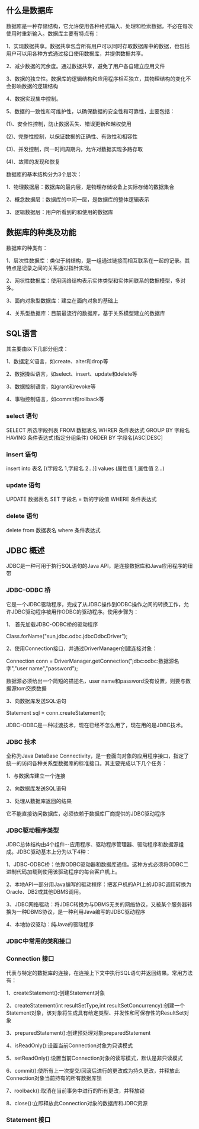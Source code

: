 ## 什么是数据库

数据库是一种存储结构，它允许使用各种格式输入、处理和检索数据，不必在每次使用时重新输入。数据库主要有特点有：

1、实现数据共享。数据共享包含所有用户可以同时存取数据库中的数据，也包括用户可以用各种方式通过接口使用数据库，并提供数据共享。

2、减少数据的冗余度。通过数据共享，避免了用户各自建立应用文件

3、数据的独立性。数据库的逻辑结构和应用程序相互独立，其物理结构的变化不会影响数据的逻辑结构

4、数据实现集中控制。

5、数据的一致性和可维护性，以确保数据的安全性和可靠性，主要包括：

  (1)、安全性控制，防止数据丢失、错误更新和越权使用

  (2)、完整性控制，以保证数据的正确性、有效性和相容性

  (3)、并发控制，同一时间周期内，允许对数据实现多路存取

  (4)、故障的发现和恢复
  
数据库的基本结构分为3个层次：

1、物理数据层：数据库的最内层，是物理存储设备上实际存储的数据集合

2、概念数据层：数据库的中间一层，是数据库的整体逻辑表示

3、逻辑数据层：用户所看到的和使用的数据库

## 数据库的种类及功能

数据库的种类有：

1、层次性数据库：类似于树结构，是一组通过链接而相互联系在一起的记录。其特点是记录之间的关系通过指针实现。

2、网状性数据库：使用网络结构表示实体类型和实体间联系的数据模型，多对多。

3、面向对象型数据库：建立在面向对象的基础上

4、关系型数据库：目前最流行的数据库，基于关系模型建立的数据库

## SQL语言

其主要由以下几部分组成：

1、数据定义语言，如create、alter和drop等

2、数据操纵语言，如select、insert、update和delete等

3、数据控制语言，如grant和revoke等

4、事物控制语言，如commit和rollback等

### select 语句

SELECT 所选字段列表 FROM 数据表名 WHRER 条件表达式 GROUP BY 字段名 HAVING 条件表达式(指定分组条件) ORDER BY 字段名[ASC|DESC]

### insert 语句

insert into 表名 [(字段名 1,字段名 2...)] values (属性值 1,属性值 2...)

### update 语句

UPDATE 数据表名 SET 字段名 = 新的字段值 WHERE 条件表达式

### delete 语句

delete from 数据表名 where 条件表达式

## JDBC 概述

JDBC是一种可用于执行SQL语句的Java API，是连接数据库和Java应用程序的纽带

### JDBC-ODBC 桥

它是一个JDBC驱动程序，完成了从JDBC操作到ODBC操作之间的转换工作，允许JDBC驱动程序被用作ODBC的驱动程序。使用步骤为：

1、 首先加载JDBC-ODBC桥的驱动程序

Class.forName("sun,jdbc.odbc.jdbcOdbcDriver");

2、使用Connection接口，并通过DriverManager创建连接对象：

Connection conn = DriverManager.getConnection("jdbc:odbc:数据源名字","user name","password");

数据源必须给出一个简短的描述名，user name和password没有设置，则要与数据源tom交换数据

3、向数据库发送SQL语句

Statement sql = conn.createStatement();

JDBC-ODBC是一种过渡技术，现在已经不怎么用了，现在用的是JDBC技术。

### JDBC 技术

全称为Java DataBase Connectivity，是一套面向对象的应用程序接口，指定了统一的访问各种关系型数据库的标准接口。其主要完成以下几个任务：

1、与数据库建立一个连接

2、向数据库发送SQL语句

3、处理从数据库返回的结果

它不能直接访问数据库，必须依赖于数据库厂商提供的JDBC驱动程序

### JDBC驱动程序类型

JDBC总体结构由4个组件--应用程序、驱动程序管理器、驱动程序和数据源组成。JDBC驱动基本上分为以下4种：

1、JDBC-ODBC桥：依靠ODBC驱动器和数据库通信。这种方式必须将ODBC二进制代码加载到使用该驱动程序的每台客户机上。

2、本地API一部分用Java编写的驱动程序：把客户机的API上的JDBC调用转换为Oracle、DB2或其他DBMS调用。

3、JDBC网络驱动：将JDBC转换为与DBMS无关的网络协议，又被某个服务器转换为一种DBMS协议，是一种利用Java编写的JDBC驱动程序

4、本地协议驱动：纯Java的驱动程序

### JDBC中常用的类和接口

### Connection 接口

代表与特定的数据库的连接，在连接上下文中执行SQL语句并返回结果。常用方法有：

1、createStatement():创建Statement对象

2、createStatement(int resultSetType,int resultSetConcurrency):创建一个Statement对象，该对象将生成具有给定类型、并发性和可保存性的ResultSet对象

3、preparedStatement():创建预处理对象preparedStatement

4、isReadOnly():设置当前Connection对象为只读模式

5、setReadOnly():设置当前Connection对象的读写模式，默认是非只读模式

6、commit():使所有上一次提交/回滚后进行的更改成为持久更改，并释放此Connection对象当前持有的所有数据库锁

7、roolback():取消在当前事务中进行的所有更改，并释放锁

8、close():立即释放此Connection对象的数据库和JDBC资源

### Statement 接口

